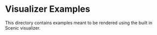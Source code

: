 # Visualizer Examples

This directory contains examples meant to be rendered using the built in Scenic visualizer.
